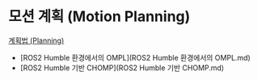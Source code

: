 # 모션 계획 (Motion Planning)
[계획법 (Planning)](../index.md)
- [ROS2 Humble 환경에서의 OMPL](ROS2 Humble 환경에서의 OMPL.md)
- [ROS2 Humble 기반 CHOMP](ROS2 Humble 기반 CHOMP.md)
